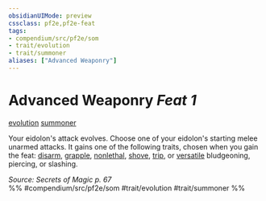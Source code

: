 ```yaml
---
obsidianUIMode: preview
cssclass: pf2e,pf2e-feat
tags:
- compendium/src/pf2e/som
- trait/evolution
- trait/summoner
aliases: ["Advanced Weaponry"]
---
```

# Advanced Weaponry  *Feat 1*  
[evolution](../../rules/traits/evolution-som.md)  [summoner](../../rules/traits/summoner-som.md)  


Your eidolon's attack evolves. Choose one of your eidolon's starting melee unarmed attacks. It gains one of the following traits, chosen when you gain the feat: [disarm](../../rules/traits/disarm.md), [grapple](../../rules/traits/grapple.md), [nonlethal](../../rules/traits/nonlethal.md), [shove](../../rules/traits/shove.md), [trip](../../rules/traits/trip.md), or [versatile](../../rules/traits/versatile.md) bludgeoning, piercing, or slashing.

*Source: Secrets of Magic p. 67*  
%% #compendium/src/pf2e/som #trait/evolution #trait/summoner %%